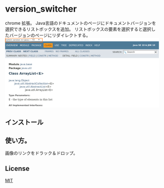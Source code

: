 # version_switcher
chrome 拡張。
Java言語のドキュメントのページにドキュメントバージョンを選択できるリストボックスを追加。
リストボックスの要素を選択すると選択したバージョンのページにリダイレクトする。
![chrome extension image](https://github.com/umyuu/version_switcher/blob/master/doc/images/version_switcher.PNG)
## インストール

## 使い方。
画像のリンクをドラック＆ドロップ。
## License
[MIT](https://github.com/umyuu/version_switcher/blob/master/LICENSE)
